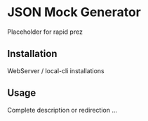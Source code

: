 # JSON Mock Generator

Placeholder for rapid prez

## Installation

WebServer / local-cli installations

## Usage

Complete description or redirection ...
